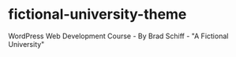 # fictional-university-theme
WordPress Web Development Course - By Brad Schiff - "A Fictional University"
